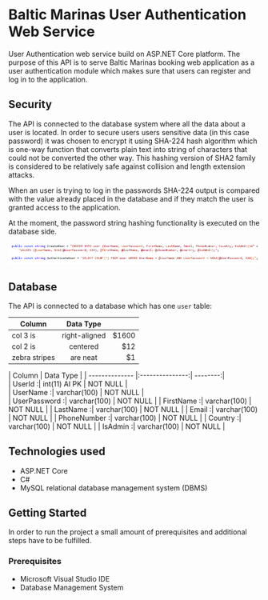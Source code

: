 # Baltic Marinas User Authentication Web Service

User Authentication web service build on ASP.NET Core platform. The purpose of this API is to serve Baltic Marinas booking web
application as a user authentication module which makes sure that users can register and log in to the application. 

## Security

The API is connected to the database system where all the data about a user is located. In order to secure users users sensitive
data (in this case password) it was chosen to encrypt it using SHA-224 hash algorithm which is one-way function that converts plain
text into string of characters that could not be converted the other way. This hashing version of SHA2 family is considered to be
relatively safe against collision and length extension attacks.

When an user is trying to log in the passwords SHA-224 output is compared with the value already placed in the database and if they
match the user is granted access to the application. 

At the moment, the password string hashing functionality is executed on the database side.

![alt text](AuthenticationWS/Resources/Images/Hashing.png "Hashing")

## Database

The API is connected to a database which has one `user` table:

| Column	| Data Type     |       |
| ------------- |:-------------:| -----:|
| col 3 is      | right-aligned | $1600 |
| col 2 is      | centered      |   $12 |
| zebra stripes | are neat      |    $1 |

|  Column        | Data Type       | 
| -------------- |:---------------:| --------:|  
|  UserId       :|  int(11) AI PK  | NOT NULL |  
|  UserName     :|  varchar(100)   | NOT NULL |  
|  UserPassword :|  varchar(100)   | NOT NULL | 
|  FirstName    :|  varchar(100)   | NOT NULL |
|  LastName     :|  varchar(100)   | NOT NULL |
|  Email        :|  varchar(100)   | NOT NULL |
|  PhoneNumber  :|  varchar(100)   | NOT NULL |
|  Country      :|  varchar(100)   | NOT NULL |
|  IsAdmin      :|  varchar(100)   | NOT NULL | 


## Technologies used

+ ASP.NET Core
+ C#
+ MySQL relational database management system (DBMS)

## Getting Started

In order to run the project a small amount of prerequisites and additional steps have to be fulfilled.

### Prerequisites

+ Microsoft Visual Studio IDE
+ Database Management System
